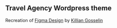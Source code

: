 ## Travel Agency Wordpress theme

Recreation of [Figma Design](https://www.figma.com/community/file/1195358341936229851) by [Killian Gosselin](https://www.figma.com/@killiangosselin)
